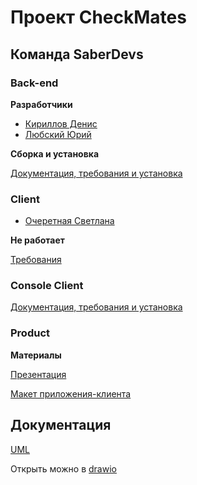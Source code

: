 # Проект CheckMates
## Команда SaberDevs
### Back-end ###

**Разработчики**
- [Кириллов Денис](https://github.com/Denactive)
- [Любский Юрий](https://github.com/yurij-lyubskij)

**Сборка и установка**

[Документация, требования и установка](./server#backend)

### Client ###
- [Очеретная Светлана](https://github.com/Svetlanlka)

**Не работает**

[Требования](./client#top)

### Console Client ###
[Документация, требования и установка](./server#backend)

### Product ###
**Материалы**

[Презентация](https://drive.google.com/drive/folders/1JiiQV-3BU60rY9XMv0lYE7rRAV4QwUqC)

[Макет приложения-клиента](https://drive.google.com/drive/folders/1I9MokbBB8PtqO_jTt9GI3MAKg7JIRCas)

## Документация ##
[UML](https://drive.google.com/drive/folders/18x52xWfRX_7n567CYJ1daEaKte2um9FB)

Открыть можно в [drawio](https://app.diagrams.net)
